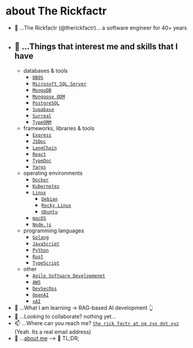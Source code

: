 # about The Rickfactr

- 👋 ...The Rickfactr (@therickfactr)... a software engineer for 40+ years
- 👀 ...Things that interest me and skills that I have
  - 
  - databases & tools
    - [`DBOS`](https://www.dbos.dev/)
    - [`Microsoft SQL Server`](https://www.microsoft.com/en-us/sql-server/)
    - [`MongoDB`](https://www.mongodb.com)
    - [`Mongoose ODM`](https://mongoosejs.com/)
    - [`PostgreSQL`](https://www.postgresql.org)
    - [`Supabase`](https://supabase.com)
    - [`Surreal`](https://surrealdb.com)
    - [`TypeORM`](https://typeorm.io)
  - frameworks, libraries & tools
    - [`Express`](https://expressjs.com)
    - [`JSDoc`](https://jsdoc.app)
    - [`LangChain`](https://www.langchain.com)
    - [`React`](https://react.dev)
    - [`TypeDoc`](https://typedoc.org)
    - [`Yargs`](https://yargs.js.org)
  - operating environments
    - [`Docker`](https://docker.com)
    - [`Kubernetes`](https://kubernetes.io)
    - [`Linux`](https://www.linux.org)
      - [`Debian`](https://www.debian.org)
      - [`Rocky Linux`](https://rockylinux.org)
      - [`Ubuntu`](https://ubuntu.com)
    - [`macOS`](https://www.apple.com/macos)
    - [`Node.js`](https://nodejs.org)
  - programming languages
    - [`Golang`](https://go.dev)
    - [`JavaScript`](https://developer.mozilla.org/en-US/docs/Web/JavaScript)
    - [`Python`](https://www.python.org/)
    - [`Rust`](https://rust-lang.org)
    - [`TypeScript`](https://typescriptlang.org)
  - other
    - [`Agile Software Developmenet`](https://en.wikipedia.org/wiki/Agile_software_development)
    - [`AWS`](https://aws.amazon.com)
    - [`DevSecOps`](https://www.devsecops.org)
    - [`OpenAI`](https://openai.com)
    - [`xAI`](https://x.ai)
- 🌱 ...What I am learning -> RAG-based AI development 👆 
- 💞️ ...Looking to collaborate? nothing yet...
- 📫 ...Where can you reach me? [`the rick factr at nq zyx dot xyz`]() (Yeah. Its a real email address)
- 📖 ...[about me](ABOUTME.md) --> 🚫 TL;DR;
<!---
therickfactr/therickfactr is a ✨ special ✨ repository because its `README.md` (this file) appears on your GitHub profile.
You can click the Preview link to take a look at your changes.
--->
